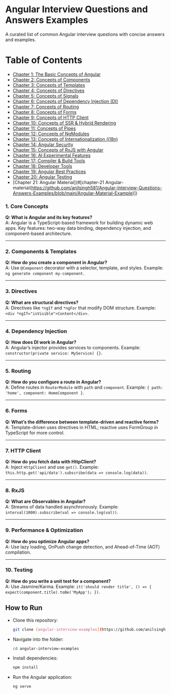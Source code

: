 # Angular Interview Questions and Answers Examples

A curated list of common Angular interview questions with concise answers and examples.

# Table of Contents

- [Chapter 1: The Basic Concepts of Angular](#chapter-1-the-basic-concepts-of-angular)
- [Chapter 2: Concepts of Components](#chapter-2-concepts-of-components)
- [Chapter 3: Concepts of Templates](#chapter-3-concepts-of-templates)
- [Chapter 4: Concepts of Directives](#chapter-4-concepts-of-directives)
- [Chapter 5: Concepts of Signals](#chapter-5-concepts-of-signals)
- [Chapter 6: Concepts of Dependency Injection (DI)](#chapter-6-concepts-of-dependency-injection-di)
- [Chapter 7: Concepts of Routing](#chapter-7-concepts-of-routing)
- [Chapter 8: Concepts of Forms](#chapter-8-concepts-of-forms)
- [Chapter 9: Concepts of HTTP Client](#chapter-9-concepts-of-http-client)
- [Chapter 10: Concepts of SSR & Hybrid Rendering](#chapter-10-concepts-of-ssr--hybrid-rendering)
- [Chapter 11: Concepts of Pipes](#chapter-11-concepts-of-pipes)
- [Chapter 12: Concepts of NgModules](#chapter-12-concepts-of-ngmodules)
- [Chapter 13: Concepts of Internationalization (i18n)](#chapter-13-concepts-of-internationalization-i18n)
- [Chapter 14: Angular Security](#chapter-14-angular-security)
- [Chapter 15: Concepts of RxJS with Angular](#chapter-15-concepts-of-rxjs-with-angular)
- [Chapter 16: AI Experimental Features](#chapter-16-ai-experimental-features)
- [Chapter 17: Compiler & Build Tools](#chapter-17-compiler--build-tools)
- [Chapter 18: Developer Tools](#chapter-18-developer-tools)
- [Chapter 19: Angular Best Practices](#chapter-19-angular-best-practices)
- [Chapter 20: Angular Testing](#chapter-20-angular-testing)
- [Chapter 21: Angular Material](#[chapter-21 Angular-material(https://github.com/anilsingh581/Angular-Interview-Questions-Answers-Examples/blob/main/Angular-Material-Example)])

### 1. Core Concepts
**Q: What is Angular and its key features?**  
A: Angular is a TypeScript-based framework for building dynamic web apps. Key features: two-way data binding, dependency injection, and component-based architecture.

---

### 2. Components & Templates
**Q: How do you create a component in Angular?**  
A: Use `@Component` decorator with a selector, template, and styles. Example: `ng generate component my-component`.

---

### 3. Directives
**Q: What are structural directives?**  
A: Directives like `*ngIf` and `*ngFor` that modify DOM structure. Example: `<div *ngIf="isVisible">Content</div>`.

---

### 4. Dependency Injection
**Q: How does DI work in Angular?**  
A: Angular’s injector provides services to components. Example: `constructor(private service: MyService) {}`.

---

### 5. Routing
**Q: How do you configure a route in Angular?**  
A: Define routes in `RouterModule` with `path` and `component`. Example: `{ path: 'home', component: HomeComponent }`.

---

### 6. Forms
**Q: What’s the difference between template-driven and reactive forms?**  
A: Template-driven uses directives in HTML; reactive uses FormGroup in TypeScript for more control.

---

### 7. HTTP Client
**Q: How do you fetch data with HttpClient?**  
A: Inject `HttpClient` and use `get()`. Example: `this.http.get('api/data').subscribe(data => console.log(data))`.

---

### 8. RxJS
**Q: What are Observables in Angular?**  
A: Streams of data handled asynchronously. Example: `interval(1000).subscribe(val => console.log(val))`.

---

### 9. Performance & Optimization
**Q: How do you optimize Angular apps?**  
A: Use lazy loading, OnPush change detection, and Ahead-of-Time (AOT) compilation.

---

### 10. Testing
**Q: How do you write a unit test for a component?**  
A: Use Jasmine/Karma. Example: `it('should render title', () => { expect(component.title).toBe('MyApp'); })`.
## How to Run
- Clone this repository:
  ```bash
  git clone [angular-interview-examples](https://github.com/anilsingh581/Angular-Components.git)
  ```
- Navigate into the folder:
  ```bash
  cd angular-interview-examples
  ```
- Install dependencies:
  ```bash
  npm install
  ```
- Run the Angular application:
  ```bash
  ng serve
  ```


